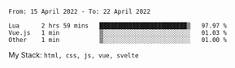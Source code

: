 <!--START_SECTION:waka-->

```text
From: 15 April 2022 - To: 22 April 2022

Lua      2 hrs 59 mins   ████████████████████████▒   97.97 %
Vue.js   1 min           ▒░░░░░░░░░░░░░░░░░░░░░░░░   01.03 %
Other    1 min           ▒░░░░░░░░░░░░░░░░░░░░░░░░   01.00 %
```

<!--END_SECTION:waka-->
My Stack: `html, css, js, vue, svelte`
